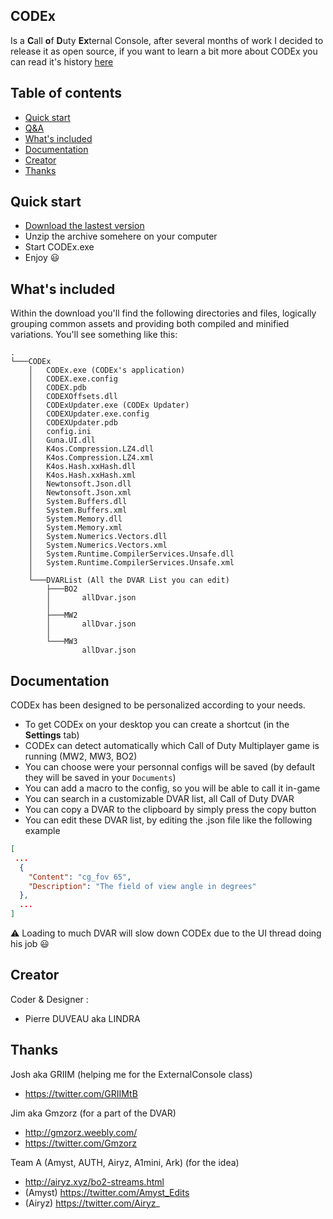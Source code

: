 ## CODEx
Is a **C**all **o**f **D**uty **Ex**ternal Console, after several months of work I decided to release it as open source, if you want to learn a bit more about CODEx you can read it's history [here](./_readmes/CODExHistory.md) 

## Table of contents

- [Quick start](#tc1)
- [Q&A](./_readmes/CODExQA.md)
- [What's included](#tc2)
- [Documentation](#tc3)
- [Creator](#tc4)
- [Thanks](#tc5)

## Quick start <a name="tc1"></a>

- [Download the lastest version](https://raw.githubusercontent.com/PierroD/CODEx/main/_updates/CODEx_v1.0.zip)
- Unzip the archive somehere on your computer
- Start CODEx.exe
- Enjoy :smiley:


## What's included <a name="tc2"></a>

Within the download you'll find the following directories and files, logically grouping common assets and providing both compiled and minified variations. You'll see something like this:
```
.
└───CODEx
    │   CODEx.exe (CODEx's application)
    │   CODEX.exe.config
    │   CODEX.pdb
    │   CODEXOffsets.dll
    │   CODExUpdater.exe (CODEx Updater)
    │   CODEXUpdater.exe.config
    │   CODEXUpdater.pdb
    │   config.ini
    │   Guna.UI.dll
    │   K4os.Compression.LZ4.dll
    │   K4os.Compression.LZ4.xml
    │   K4os.Hash.xxHash.dll
    │   K4os.Hash.xxHash.xml
    │   Newtonsoft.Json.dll
    │   Newtonsoft.Json.xml
    │   System.Buffers.dll
    │   System.Buffers.xml
    │   System.Memory.dll
    │   System.Memory.xml
    │   System.Numerics.Vectors.dll
    │   System.Numerics.Vectors.xml
    │   System.Runtime.CompilerServices.Unsafe.dll
    │   System.Runtime.CompilerServices.Unsafe.xml
    │
    └───DVARList (All the DVAR List you can edit)
        ├───BO2
        │       allDvar.json
        │
        ├───MW2
        │       allDvar.json
        │
        └───MW3
                allDvar.json
```

## Documentation <a name="tc3"></a>

CODEx has been designed to be personalized according to your needs.

- To get CODEx on your desktop you can create a shortcut (in the **Settings** tab)
- CODEx can detect automatically which Call of Duty Multiplayer game is running (MW2, MW3, BO2)
- You can choose were your personnal configs will be saved (by default they will be saved in your `Documents`)
- You can add a macro to the config, so you will be able to call it in-game
- You can search in a customizable DVAR list, all Call of Duty DVAR
- You can copy a DVAR to the clipboard by simply press the copy button
- You can edit these DVAR list, by editing the .json file like the following example
```json
[
 ...
  {
    "Content": "cg_fov 65",
    "Description": "The field of view angle in degrees"
  },
  ...
]

```
:warning: Loading to much DVAR will slow down CODEx due to the UI thread doing his job :smiley:

## Creator <a name="tc4"></a>

Coder & Designer :
- Pierre DUVEAU aka LINDRA

## Thanks <a name="tc5"></a>

Josh aka GRIIM (helping me for the ExternalConsole class)
- https://twitter.com/GRIIMtB

Jim aka Gmzorz (for a part of the DVAR)
- http://gmzorz.weebly.com/
- https://twitter.com/Gmzorz

Team A (Amyst, AUTH, Airyz, A1mini, Ark) (for the idea)

- http://airyz.xyz/bo2-streams.html
 - (Amyst) https://twitter.com/Amyst_Edits
 - (Airyz) https://twitter.com/Airyz_